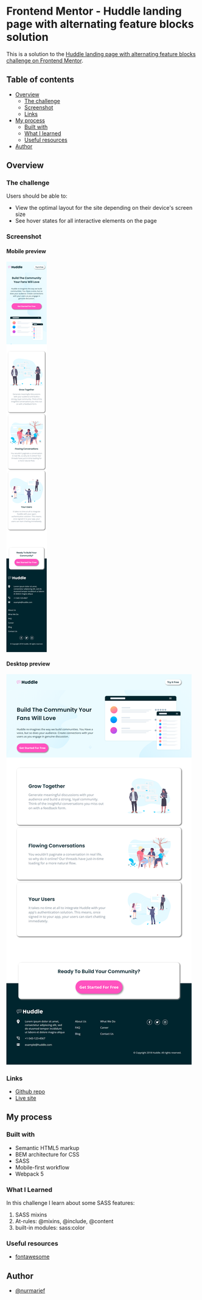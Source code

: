 # Frontend Mentor - Huddle landing page with alternating feature blocks solution

This is a solution to the [Huddle landing page with alternating feature blocks challenge on Frontend Mentor](https://www.frontendmentor.io/challenges/huddle-landing-page-with-alternating-feature-blocks-5ca5f5981e82137ec91a5100).

## Table of contents

- [Overview](#overview)
  - [The challenge](#the-challenge)
  - [Screenshot](#screenshot)
  - [Links](#links)
- [My process](#my-process)
  - [Built with](#built-with)
  - [What I learned](#what-i-learned)
  - [Useful resources](#useful-resources)
- [Author](#author)

## Overview

### The challenge

Users should be able to:

- View the optimal layout for the site depending on their device's screen size
- See hover states for all interactive elements on the page

### Screenshot

#### Mobile preview

![Mobile preview](./result/mobile-preview.png)

#### Desktop preview

![Desktop preview](./result/desktop-preview.png)

### Links

- [Github repo](https://github.com/nurmarief/fementor_huddle-landing-page-with-alternate-blocks/)
- [Live site](https://nurmarief.github.io/fementor_huddle-landing-page-with-alternate-blocks/)

## My process

### Built with

- Semantic HTML5 markup
- BEM architecture for CSS
- SASS
- Mobile-first workflow
- Webpack 5

### What I Learned

In this challenge I learn about some SASS features:

1. SASS mixins
2. At-rules: @mixins, @include, @content
3. built-in modules: sass:color

### Useful resources

- [fontawesome](https://www.fontawesome.com)

## Author

- [@nurmarief](https://www.frontendmentor.io/profile/nurmarief)
